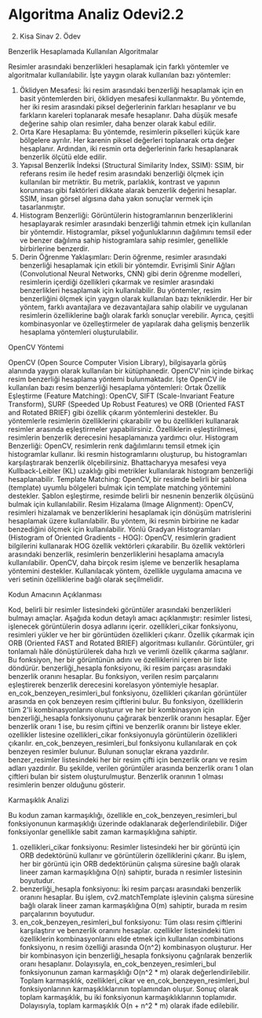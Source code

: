 # Algoritma Analiz Odevi2.2
 2. Kisa Sinav 2. Ödev

Benzerlik Hesaplamada Kullanılan Algoritmalar

Resimler arasındaki benzerlikleri hesaplamak için farklı yöntemler ve algoritmalar kullanılabilir. İşte yaygın olarak kullanılan bazı yöntemler:
1.  Öklidyen Mesafesi: İki resim arasındaki benzerliği hesaplamak için en basit yöntemlerden biri, öklidyen mesafesi kullanmaktır. Bu yöntemde, her iki resim arasındaki piksel değerlerinin farkları hesaplanır ve bu farkların kareleri toplanarak mesafe hesaplanır. Daha düşük mesafe değerine sahip olan resimler, daha benzer olarak kabul edilir.
2. Orta Kare Hesaplama: Bu yöntemde, resimlerin pikselleri küçük kare bölgelere ayrılır. Her karenin piksel değerleri toplanarak orta değer hesaplanır. Ardından, iki resmin orta değerlerinin farkı hesaplanarak benzerlik ölçütü elde edilir.
3. Yapısal Benzerlik İndeksi (Structural Similarity Index, SSIM): SSIM, bir referans resim ile hedef resim arasındaki benzerliği ölçmek için kullanılan bir metriktir. Bu metrik, parlaklık, kontrast ve yapının korunması gibi faktörleri dikkate alarak benzerlik değerini hesaplar. SSIM, insan görsel algısına daha yakın sonuçlar vermek için tasarlanmıştır.
4. Histogram Benzerliği: Görüntülerin histogramlarının benzerliklerini hesaplayarak resimler arasındaki benzerliği tahmin etmek için kullanılan bir yöntemdir. Histogramlar, piksel yoğunluklarının dağılımını temsil eder ve benzer dağılıma sahip histogramlara sahip resimler, genellikle birbirlerine benzerdir.
5. Derin Öğrenme Yaklaşımları: Derin öğrenme, resimler arasındaki benzerliği hesaplamak için etkili bir yöntemdir. Evrişimli Sinir Ağları (Convolutional Neural Networks, CNN) gibi derin öğrenme modelleri, resimlerin içerdiği özellikleri çıkarmak ve resimler arasındaki benzerlikleri hesaplamak için kullanılabilir.
Bu yöntemler, resim benzerliğini ölçmek için yaygın olarak kullanılan bazı tekniklerdir. Her bir yöntem, farklı avantajlara ve dezavantajlara sahip olabilir ve uygulanan resimlerin özelliklerine bağlı olarak farklı sonuçlar verebilir. Ayrıca, çeşitli kombinasyonlar ve özelleştirmeler de yapılarak daha gelişmiş benzerlik hesaplama yöntemleri oluşturulabilir.

OpenCV Yöntemi

OpenCV (Open Source Computer Vision Library), bilgisayarla görüş alanında yaygın olarak kullanılan bir kütüphanedir. OpenCV'nin içinde birkaç resim benzerliği hesaplama yöntemi bulunmaktadır. İşte OpenCV ile kullanılan bazı resim benzerliği hesaplama yöntemleri:
Ortak Özellik Eşleştirme (Feature Matching): OpenCV, SIFT (Scale-Invariant Feature Transform), SURF (Speeded Up Robust Features) ve ORB (Oriented FAST and Rotated BRIEF) gibi özellik çıkarım yöntemlerini destekler. Bu yöntemlerle resimlerin özelliklerini çıkarabilir ve bu özellikleri kullanarak resimler arasında eşleştirmeler yapabilirsiniz. Özelliklerin eşleştirilmesi, resimlerin benzerlik derecesini hesaplamanıza yardımcı olur.
Histogram Benzerliği: OpenCV, resimlerin renk dağılımlarını temsil etmek için histogramlar kullanır. İki resmin histogramlarını oluşturup, bu histogramları karşılaştırarak benzerlik ölçebilirsiniz. Bhattacharyya mesafesi veya Kullback-Leibler (KL) uzaklığı gibi metrikler kullanılarak histogram benzerliği hesaplanabilir.
Template Matching: OpenCV, bir resimde belirli bir şablona (template) uyumlu bölgeleri bulmak için template matching yöntemini destekler. Şablon eşleştirme, resimde belirli bir nesnenin benzerlik ölçüsünü bulmak için kullanılabilir.
Resim Hizalama (Image Alignment): OpenCV, resimleri hizalamak ve benzerliklerini hesaplamak için dönüşüm matrislerini hesaplamak üzere kullanılabilir. Bu yöntem, iki resmin birbirine ne kadar benzediğini ölçmek için kullanılabilir.
Yönlü Gradyan Histogramları (Histogram of Oriented Gradients - HOG): OpenCV, resimlerin gradient bilgilerini kullanarak HOG özellik vektörleri çıkarabilir. Bu özellik vektörleri arasındaki benzerlik, resimlerin benzerliklerini hesaplama amacıyla kullanılabilir.
OpenCV, daha birçok resim işleme ve benzerlik hesaplama yöntemini destekler. Kullanılacak yöntem, özellikle uygulama amacına ve veri setinin özelliklerine bağlı olarak seçilmelidir.

Kodun Amacının Açıklanması

Kod, belirli bir resimler listesindeki görüntüler arasındaki benzerlikleri bulmayı amaçlar. Aşağıda kodun detaylı amacı açıklanmıştır:
resimler listesi, işlenecek görüntülerin dosya adlarını içerir.
ozellikleri_cikar fonksiyonu, resimleri yükler ve her bir görüntüden özellikleri çıkarır. Özellik çıkarmak için ORB (Oriented FAST and Rotated BRIEF) algoritması kullanılır. Görüntüler, gri tonlamalı hâle dönüştürülerek daha hızlı ve verimli özellik çıkarma sağlanır. Bu fonksiyon, her bir görüntünün adını ve özelliklerini içeren bir liste döndürür.
benzerliği_hesapla fonksiyonu, iki resim parçası arasındaki benzerlik oranını hesaplar. Bu fonksiyon, verilen resim parçalarını eşleştirerek benzerlik derecesini korelasyon yöntemiyle hesaplar.
en_cok_benzeyen_resimleri_bul fonksiyonu, özellikleri çıkarılan görüntüler arasında en çok benzeyen resim çiftlerini bulur. Bu fonksiyon, özelliklerin tüm 2'li kombinasyonlarını oluşturur ve her bir kombinasyon için benzerliği_hesapla fonksiyonunu çağırarak benzerlik oranını hesaplar. Eğer benzerlik oranı 1 ise, bu resim çiftini ve benzerlik oranını bir listeye ekler.
ozellikler listesine ozellikleri_cikar fonksiyonuyla görüntülerin özellikleri çıkarılır.
en_cok_benzeyen_resimleri_bul fonksiyonu kullanılarak en çok benzeyen resimler bulunur.
Bulunan sonuçlar ekrana yazdırılır. benzer_resimler listesindeki her bir resim çifti için benzerlik oranı ve resim adları yazdırılır.
Bu şekilde, verilen görüntüler arasında benzerlik oranı 1 olan çiftleri bulan bir sistem oluşturulmuştur.
Benzerlik oranının 1 olması resimlerin benzer olduğunu gösterir.

Karmaşıklık Analizi

Bu kodun zaman karmaşıklığı, özellikle en_cok_benzeyen_resimleri_bul fonksiyonunun karmaşıklığı üzerinde odaklanarak değerlendirilebilir. Diğer fonksiyonlar genellikle sabit zaman karmaşıklığına sahiptir.
1. ozellikleri_cikar fonksiyonu: Resimler listesindeki her bir görüntü için ORB dedektörünü kullanır ve görüntülerin özelliklerini çıkarır. Bu işlem, her bir görüntü için ORB dedektörünün çalışma süresine bağlı olarak lineer zaman karmaşıklığına O(n) sahiptir, burada n resimler listesinin boyutudur.
2. benzerliği_hesapla fonksiyonu: İki resim parçası arasındaki benzerlik oranını hesaplar. Bu işlem, cv2.matchTemplate işlevinin çalışma süresine bağlı olarak lineer zaman karmaşıklığına O(m) sahiptir, burada m resim parçalarının boyutudur.
3. en_cok_benzeyen_resimleri_bul fonksiyonu: Tüm olası resim çiftlerini karşılaştırır ve benzerlik oranını hesaplar. ozellikler listesindeki tüm özelliklerin kombinasyonlarını elde etmek için kullanılan combinations fonksiyonu, n resim özelliği arasında O(n^2) kombinasyon oluşturur. Her bir kombinasyon için benzerliği_hesapla fonksiyonu çağrılarak benzerlik oranı hesaplanır. Dolayısıyla, en_cok_benzeyen_resimleri_bul fonksiyonunun zaman karmaşıklığı O(n^2 * m) olarak değerlendirilebilir.
Toplam karmaşıklık, ozellikleri_cikar ve en_cok_benzeyen_resimleri_bul fonksiyonlarının karmaşıklıklarının toplamından oluşur.
Sonuç olarak toplam karmaşıklık, bu iki fonksiyonun karmaşıklıklarının toplamıdır. Dolayısıyla, toplam karmaşıklık O(n + n^2 * m) olarak ifade edilebilir.




